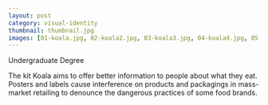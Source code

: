 ```yaml
---
layout: post
category: visual-identity
thumbnail: thumbnail.jpg
images: [01-koala.jpg, 02-koala2.jpg, 03-koala3.jpg, 04-koala4.jpg, 05-koala5.jpg, 06-affichage_sauvage.jpg, 07-affichage_sauvage2.jpg, 08-etiquettes.jpg, 09-label_stickers.jpg, 010-supermarket.jpg]
---
```

Undergraduate Degree


The kit Koala aims to offer better information to people about what they eat. Posters and labels cause interference on products and packagings in mass-market retailing to denounce the dangerous practices of some food brands.

